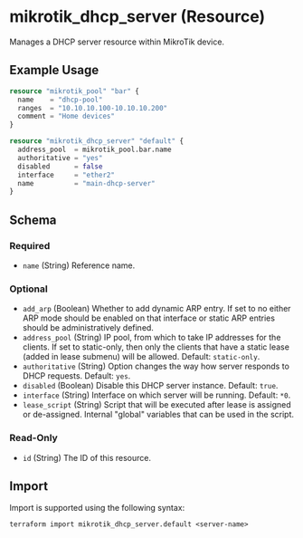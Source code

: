 # mikrotik_dhcp_server (Resource)
Manages a DHCP server resource within MikroTik device.

## Example Usage
```terraform
resource "mikrotik_pool" "bar" {
  name    = "dhcp-pool"
  ranges  = "10.10.10.100-10.10.10.200"
  comment = "Home devices"
}

resource "mikrotik_dhcp_server" "default" {
  address_pool  = mikrotik_pool.bar.name
  authoritative = "yes"
  disabled      = false
  interface     = "ether2"
  name          = "main-dhcp-server"
}
```

<!-- schema generated by tfplugindocs -->
## Schema

### Required

- `name` (String) Reference name.

### Optional

- `add_arp` (Boolean) Whether to add dynamic ARP entry. If set to no either ARP mode should be enabled on that interface or static ARP entries should be administratively defined.
- `address_pool` (String) IP pool, from which to take IP addresses for the clients. If set to static-only, then only the clients that have a static lease (added in lease submenu) will be allowed. Default: `static-only`.
- `authoritative` (String) Option changes the way how server responds to DHCP requests. Default: `yes`.
- `disabled` (Boolean) Disable this DHCP server instance. Default: `true`.
- `interface` (String) Interface on which server will be running. Default: `*0`.
- `lease_script` (String) Script that will be executed after lease is assigned or de-assigned. Internal "global" variables that can be used in the script.

### Read-Only

- `id` (String) The ID of this resource.

## Import
Import is supported using the following syntax:
```shell
terraform import mikrotik_dhcp_server.default <server-name>
```
